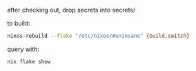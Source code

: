 after checking out, drop secrets into secrets/

to build:
```sh
nixos-rebuild --flake "/etc/nixos/#uninsane" {build,switch}
```

query with:
```sh
nix flake show
```
